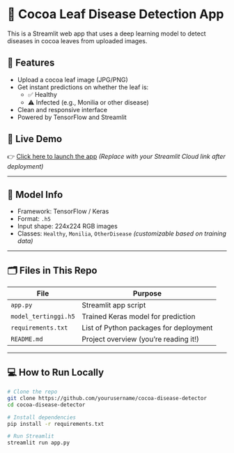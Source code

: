 # 🍫 Cocoa Leaf Disease Detection App

This is a Streamlit web app that uses a deep learning model to detect diseases in cocoa leaves from uploaded images.

## 🌿 Features
- Upload a cocoa leaf image (JPG/PNG)
- Get instant predictions on whether the leaf is:
  - ✅ Healthy
  - ⚠️ Infected (e.g., Monilia or other disease)
- Clean and responsive interface
- Powered by TensorFlow and Streamlit

## 🚀 Live Demo
👉 [Click here to launch the app](https://share.streamlit.io/) *(Replace with your Streamlit Cloud link after deployment)*

---

## 🧠 Model Info
- Framework: TensorFlow / Keras
- Format: `.h5`
- Input shape: 224x224 RGB images
- Classes: `Healthy`, `Monilia`, `OtherDisease` *(customizable based on training data)*

---

## 🗂 Files in This Repo
| File                 | Purpose                                     |
|----------------------|---------------------------------------------|
| `app.py`             | Streamlit app script                        |
| `model_tertinggi.h5` | Trained Keras model for prediction          |
| `requirements.txt`   | List of Python packages for deployment      |
| `README.md`          | Project overview (you’re reading it!)       |

---

## 💻 How to Run Locally
```bash
# Clone the repo
git clone https://github.com/yourusername/cocoa-disease-detector
cd cocoa-disease-detector

# Install dependencies
pip install -r requirements.txt

# Run Streamlit
streamlit run app.py

